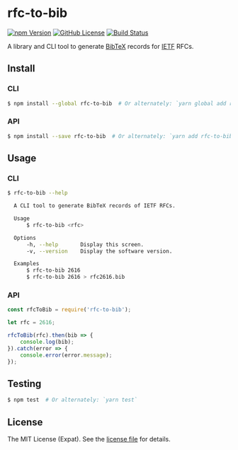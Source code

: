 rfc-to-bib
==========
[![npm Version][NPM VERSION BADGE]][NPM PAGE]
[![GitHub License][LICENSE BADGE]][LICENSE PAGE]
[![Build Status][BUILD BADGE]][BUILD PAGE]

A library and CLI tool to generate [BibTeX](http://www.bibtex.org/) records for [IETF](https://www.ietf.org/) RFCs.

Install
-------

### CLI
```sh
$ npm install --global rfc-to-bib  # Or alternately: `yarn global add rfc-to-bib`
```

### API
```sh
$ npm install --save rfc-to-bib  # Or alternately: `yarn add rfc-to-bib`
```

Usage
-----

### CLI
```sh
$ rfc-to-bib --help

  A CLI tool to generate BibTeX records of IETF RFCs.

  Usage
      $ rfc-to-bib <rfc>

  Options
      -h, --help       Display this screen.
      -v, --version    Display the software version.

  Examples
      $ rfc-to-bib 2616
      $ rfc-to-bib 2616 > rfc2616.bib
```

### API
```js
const rfcToBib = require('rfc-to-bib');

let rfc = 2616;

rfcToBib(rfc).then(bib => {
    console.log(bib);
}).catch(error => {
    console.error(error.message);
});
```

Testing
-------
```sh
$ npm test  # Or alternately: `yarn test`
```

License
-------
The MIT License (Expat). See the [license file](LICENSE) for details.

[BUILD BADGE]: https://img.shields.io/travis/jbenner-radham/rfc-to-bib.svg?style=flat-square
[BUILD PAGE]: https://travis-ci.org/jbenner-radham/rfc-to-bib
[LICENSE BADGE]: https://img.shields.io/badge/license-MIT%20License-blue.svg?style=flat-square
[LICENSE PAGE]: https://github.com/jbenner-radham/rfc-to-bib/blob/master/LICENSE
[NPM PAGE]: https://www.npmjs.com/package/rfc-to-bib
[NPM VERSION BADGE]: https://img.shields.io/npm/v/rfc-to-bib.svg?style=flat-square
